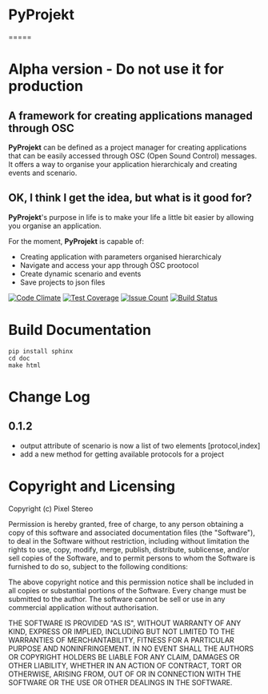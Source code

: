 # PyProjekt
=====

Alpha version - Do not use it for production
============================================


A framework for creating applications managed through OSC
---------------------------------------------------------

**PyProjekt** can be defined as a project manager for creating applications
that can be easily accessed through OSC (Open Sound Control) messages.
It offers a way to organise your application hierarchicaly and creating events and scenario.

OK, I think I get the idea, but what is it good for?
----------------------------------------------------

**PyProjekt**'s purpose in life is to make your life a little bit easier by
allowing you organise an application.

For the moment, **PyProjekt** is capable of:

-  Creating application with parameters organised hierarchicaly
-  Navigate and access your app through OSC prootocol
-  Create dynamic scenario and events
-  Save projects to json files

[![Code Climate](https://codeclimate.com/github/PixelStereo/PyProjekt/badges/gpa.svg)](https://codeclimate.com/github/PixelStereo/PyProjekt)
[![Test Coverage](https://codeclimate.com/github/PixelStereo/PyProjekt/badges/coverage.svg)](https://codeclimate.com/github/PixelStereo/PyProjekt/coverage)
[![Issue Count](https://codeclimate.com/github/PixelStereo/PyProjekt/badges/issue_count.svg)](https://codeclimate.com/github/PixelStereo/PyProjekt)
[![Build Status](https://travis-ci.org/PixelStereo/PyProjekt.svg?branch=master)](https://travis-ci.org/PixelStereo/PyProjekt)

Build Documentation
=======================

    pip install sphinx
    cd doc
    make html

Change Log
==========

0.1.2
-----
- output attribute of scenario is now a list of two elements [protocol,index]
- add a new method for getting available protocols for a project

Copyright and Licensing
=======================

Copyright (c) Pixel Stereo

Permission is hereby granted, free of charge, to any person obtaining a
copy of this software and associated documentation files (the
"Software"), to deal in the Software without restriction, including
without limitation the rights to use, copy, modify, merge, publish,
distribute, sublicense, and/or sell copies of the Software, and to
permit persons to whom the Software is furnished to do so, subject to
the following conditions:

The above copyright notice and this permission notice shall be included
in all copies or substantial portions of the Software. Every change must be 
submitted to the author. The software cannot be sell or use in any commercial 
application without authorisation.

THE SOFTWARE IS PROVIDED "AS IS", WITHOUT WARRANTY OF ANY KIND, EXPRESS
OR IMPLIED, INCLUDING BUT NOT LIMITED TO THE WARRANTIES OF
MERCHANTABILITY, FITNESS FOR A PARTICULAR PURPOSE AND NONINFRINGEMENT.
IN NO EVENT SHALL THE AUTHORS OR COPYRIGHT HOLDERS BE LIABLE FOR ANY
CLAIM, DAMAGES OR OTHER LIABILITY, WHETHER IN AN ACTION OF CONTRACT,
TORT OR OTHERWISE, ARISING FROM, OUT OF OR IN CONNECTION WITH THE
SOFTWARE OR THE USE OR OTHER DEALINGS IN THE SOFTWARE.
